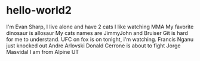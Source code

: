 # hello-world2

I'm Evan Sharp, I live alone and have 2 cats
I like watching MMA
My favorite dinosaur is allosaur
My cats names are JimmyJohn and Bruiser
Git is hard for me to understand.
UFC on fox is on tonight, i'm watching. 
Francis Nganu just knocked out Andre Arlovski
Donald Cerrone is about to fight Jorge Masvidal
I am from Alpine UT

